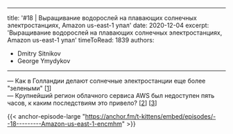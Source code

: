
---
title: '#18 | Выращивание водорослей на плавающих солнечных электростанциях, Amazon us-east-1 упал'
date: 2020-12-04
excerpt: 'Выращивание водорослей на плавающих солнечных электростанциях, Amazon us-east-1 упал'
timeToRead: 1839
authors:
  - Dmitry Sitnikov
  - George Ymydykov
---

— Как в Голландии делают солнечные электростанции еще более "зелеными" [[1](https://www.rechargenews.com/transition/north-sea-seaweed-gets-greener-with-worlds-first-floating-solar-project/2-1-924772)]<br/>
— Крупнейший регион облачного сервиса AWS был недоступен пять часов, к каким последствиям это привело? [[2](https://www.datacenterdynamics.com/en/news/aws-us-east-1-region-suffers-errors-and-outages-impacting-its-status-page/)] [[3](https://aws.amazon.com/message/11201/)]

{{< anchor-episode-large "https://anchor.fm/t-kittens/embed/episodes/--18---------Amazon-us-east-1-encmhm" >}}
